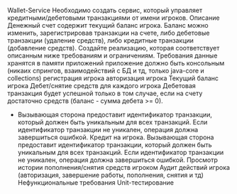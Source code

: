 Wallet-Service
Необходимо создать сервис, который управляет кредитными/дебетовыми транзакциями
от имени игроков.
Описание
Денежный счет содержит текущий баланс игрока. Баланс можно изменить,
зарегистрировав транзакции на счете, либо дебетовые транзакции (удаление средств),
либо кредитные транзакции (добавление средств). Создайте реализацию,
которая соответствует описанным ниже требованиям и ограничениям.
Требования
данные хранятся в памяти приложений
приложение должно быть консольным (никаих спрингов, взаимодействий с БД и тд,
только java-core и collections)
регистрация игрока
авторизация игрока
Текущий баланс игрока
Дебет/снятие средств для каждого игрока Дебетовая транзакция будет успешной
только в том случае, если на счету достаточно средств (баланс - сумма дебета >= 0).
 - Вызывающая сторона предоставит идентификатор транзакции, который должен быть
 уникальным для всех транзакций. Если идентификатор транзакции не уникален,
 операция должна завершиться ошибкой.
Кредит на игрока. Вызывающая сторона предоставит идентификатор транзакции,
который должен быть уникальным для всех транзакций. Если идентификатор транзакции
не уникален, операция должна завершиться ошибкой.
Просмотр истории пополнения/снятия средств игроком
Аудит действий игрока (авторизация, завершение работы, пополнения, снятия и тд)
Нефункциональные требования
Unit-тестирование
